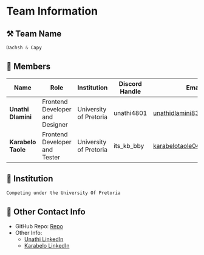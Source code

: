 
# Team Information

## ⚒️ Team Name
``` c
Dachsh & Capy
```

## 👥 Members
| Name     | Role                | Institution           | Discord Handle | Email |
|----------|---------------------|-----------------------| -------------------|-------------|
| **Unathi Dlamini**   | Frontend Developer and Designer  | University of Pretoria | unathi4801 | unathidlamini83@gmail.com |
| **Karabelo Taole**   | Frontend Developer and Tester    | University of Pretoria | its_kb_bby | karabelotaole04@gmail.com |


## 🏫 Institution
``` c
Competing under the University Of Pretoria
```

## 📧 Other Contact Info
- GitHub Repo: [Repo](https://github.com/KarabeloTaole/Dachsh-Capy-Intervarsity-Hackathon-2025.git)
- Other Info: 
    - [Unathi LinkedIn](https://www.linkedin.com/in/unathi-dlamini-237007224/)
    - [Karabelo LinkedIn](https://www.linkedin.com/in/karabelo-taole-70480322a/)
